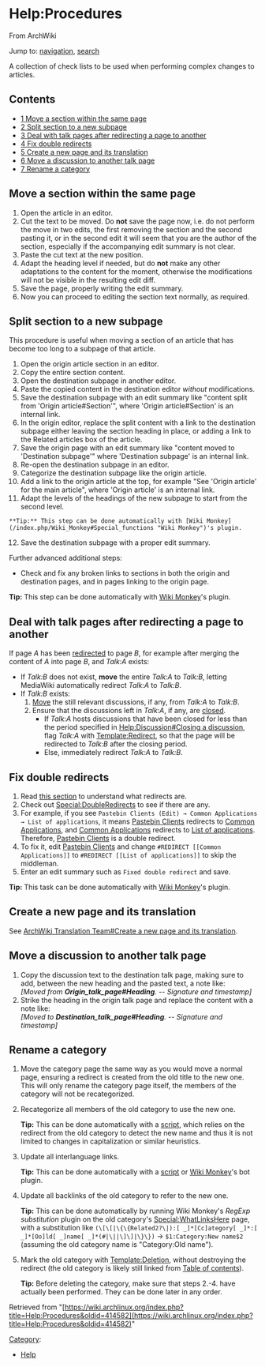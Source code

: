 # Help:Procedures

From ArchWiki

Jump to: [navigation](#column-one), [search](#searchInput)

A collection of check lists to be used when performing complex changes to articles.

## Contents

*   [1 Move a section within the same page](#Move_a_section_within_the_same_page)
*   [2 Split section to a new subpage](#Split_section_to_a_new_subpage)
*   [3 Deal with talk pages after redirecting a page to another](#Deal_with_talk_pages_after_redirecting_a_page_to_another)
*   [4 Fix double redirects](#Fix_double_redirects)
*   [5 Create a new page and its translation](#Create_a_new_page_and_its_translation)
*   [6 Move a discussion to another talk page](#Move_a_discussion_to_another_talk_page)
*   [7 Rename a category](#Rename_a_category)

## Move a section within the same page

1.  Open the article in an editor.
2.  Cut the text to be moved. Do **not** save the page now, i.e. do not perform the move in two edits, the first removing the section and the second pasting it, or in the second edit it will seem that you are the author of the section, especially if the accompanying edit summary is not clear.
3.  Paste the cut text at the new position.
4.  Adapt the heading level if needed, but do **not** make any other adaptations to the content for the moment, otherwise the modifications will not be visible in the resulting edit diff.
5.  Save the page, properly writing the edit summary.
6.  Now you can proceed to editing the section text normally, as required.

## Split section to a new subpage

This procedure is useful when moving a section of an article that has become too long to a subpage of that article.

1.  Open the origin article section in an editor.
2.  Copy the entire section content.
3.  Open the destination subpage in another editor.
4.  Paste the copied content in the destination editor _without_ modifications.
5.  Save the destination subpage with an edit summary like "content split from 'Origin article#Section'", where 'Origin article#Section' is an internal link.
6.  In the origin editor, replace the split content with a link to the destination subpage either leaving the section heading in place, or adding a link to the Related articles box of the article.
7.  Save the origin page with an edit summary like "content moved to 'Destination subpage'" where 'Destination subpage' is an internal link.
8.  Re-open the destination subpage in an editor.
9.  Categorize the destination subpage like the origin article.
10.  Add a link to the origin article at the top, for example "See 'Origin article' for the main article", where 'Origin article' is an internal link.
11.  Adapt the levels of the headings of the new subpage to start from the second level.

    **Tip:** This step can be done automatically with [Wiki Monkey](/index.php/Wiki_Monkey#Special_functions "Wiki Monkey")'s plugin.

12.  Save the destination subpage with a proper edit summary.

Further advanced additional steps:

*   Check and fix any broken links to sections in both the origin and destination pages, and in pages linking to the origin page.

**Tip:** This step can be done automatically with [Wiki Monkey](/index.php/Wiki_Monkey#Special_functions "Wiki Monkey")'s plugin.

## Deal with talk pages after redirecting a page to another

If page _A_ has been [redirected](/index.php/Help:Editing#Redirects "Help:Editing") to page _B_, for example after merging the content of _A_ into page _B_, and _Talk:A_ exists:

*   If _Talk:B_ does not exist, **move** the entire _Talk:A_ to _Talk:B_, letting MediaWiki automatically redirect _Talk:A_ to _Talk:B_.
*   If _Talk:B_ exists:
    1.  [Move](#Move_a_discussion_to_another_talk_page) the still relevant discussions, if any, from _Talk:A_ to _Talk:B_.
    2.  Ensure that the discussions left in _Talk:A_, if any, are [closed](/index.php/Help:Discussion#Closing_a_discussion "Help:Discussion").
        *   If _Talk:A_ hosts discussions that have been closed for less than the period specified in [Help:Discussion#Closing a discussion](/index.php/Help:Discussion#Closing_a_discussion "Help:Discussion"), flag _Talk:A_ with [Template:Redirect](/index.php/Template:Redirect "Template:Redirect"), so that the page will be redirected to _Talk:B_ after the closing period.
        *   Else, immediately redirect _Talk:A_ to _Talk:B_.

## Fix double redirects

1.  Read [this section](/index.php/Help:Editing#Redirects "Help:Editing") to understand what redirects are.
2.  Check out [Special:DoubleRedirects](/index.php/Special:DoubleRedirects "Special:DoubleRedirects") to see if there are any.
3.  For example, if you see `Pastebin Clients (Edit) →‎ Common Applications →‎ List of applications`, it means [Pastebin Clients](/index.php/Pastebin_Clients "Pastebin Clients") redirects to [Common Applications](/index.php/Common_Applications "Common Applications"), and [Common Applications](/index.php/Common_Applications "Common Applications") redirects to [List of applications](/index.php/List_of_applications "List of applications"). Therefore, [Pastebin Clients](/index.php/Pastebin_Clients "Pastebin Clients") is a double redirect.
4.  To fix it, edit [Pastebin Clients](/index.php/Pastebin_Clients "Pastebin Clients") and change `#REDIRECT [[Common Applications]]` to `#REDIRECT [[List of applications]]` to skip the middleman.
5.  Enter an edit summary such as `Fixed double redirect` and save.

**Tip:** This task can be done automatically with [Wiki Monkey](/index.php/Wiki_Monkey#Special_functions "Wiki Monkey")'s plugin.

## Create a new page and its translation

See [ArchWiki Translation Team#Create a new page and its translation](/index.php/ArchWiki_Translation_Team#Create_a_new_page_and_its_translation "ArchWiki Translation Team").

## Move a discussion to another talk page

1.  Copy the discussion text to the destination talk page, making sure to add, between the new heading and the pasted text, a note like:  
    _[Moved from **Origin_talk_page#Heading**. -- Signature and timestamp]_
2.  Strike the heading in the origin talk page and replace the content with a note like:  
    _[Moved to **Destination_talk_page#Heading**. -- Signature and timestamp]_

## Rename a category

1.  Move the category page the same way as you would move a normal page, ensuring a redirect is created from the old title to the new one. This will only rename the category page itself, the members of the category will not be recategorized.
2.  Recategorize all members of the old category to use the new one.

    **Tip:** This can be done automatically with a [script](https://github.com/lahwaacz/wiki-scripts/blob/master/recategorize-over-redirect.py), which relies on the redirect from the old category to detect the new name and thus it is not limited to changes in capitalization or similar heuristics.

3.  Update all interlanguage links.

    **Tip:** This can be done automatically with a [script](https://github.com/lahwaacz/wiki-scripts/blob/master/update-interlanguage-links.py) or [Wiki Monkey](/index.php/Wiki_Monkey#Page_lists_.28Bot.29 "Wiki Monkey")'s bot plugin.

4.  Update all backlinks of the old category to refer to the new one.

    **Tip:** This can be done automatically by running Wiki Monkey's _RegExp substitution_ plugin on the old category's [Special:WhatLinksHere](/index.php/Special:WhatLinksHere "Special:WhatLinksHere") page, with a substitution like `(\[\[|\{\{Related2?\|):[ _]*[Cc]ategory[ _]*:[ _]*[Oo]ld[ _]name[ _]*(#|\||\]\]|\}\})` -> `$1:Category:New name$2` (assuming the old category name is "Category:Old name").

5.  Mark the old category with [Template:Deletion](/index.php/Template:Deletion "Template:Deletion"), without destroying the redirect (the old category is likely still linked from [Table of contents](/index.php/Table_of_contents "Table of contents")).

    **Tip:** Before deleting the category, make sure that steps 2.-4\. have actually been performed. They can be done later in any order.

Retrieved from "[https://wiki.archlinux.org/index.php?title=Help:Procedures&oldid=414582](https://wiki.archlinux.org/index.php?title=Help:Procedures&oldid=414582)"

[Category](/index.php/Special:Categories "Special:Categories"):

*   [Help](/index.php/Category:Help "Category:Help")